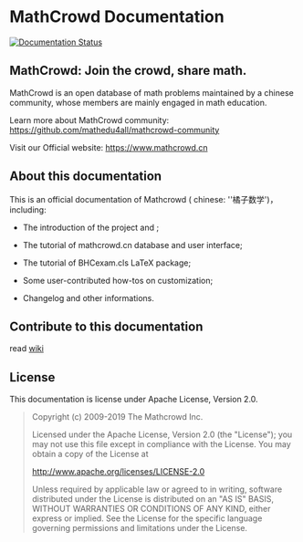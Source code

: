 # MathCrowd Documentation

[![Documentation Status](https://readthedocs.org/projects/mathcrowd-docs/badge/?version=latest)](https://docs.mathcrowd.cn)


## MathCrowd: Join the crowd, share math. 

MathCrowd is an open database of math problems maintained by a chinese community, whose members are mainly engaged in math education.

Learn more about MathCrowd community: https://github.com/mathedu4all/mathcrowd-community

Visit our Official website: https://www.mathcrowd.cn

## About this documentation

This is an official documentation of Mathcrowd ( chinese: ''橘子数学')，including:

* The introduction of the project and ;

* The tutorial of mathcrowd.cn database and user interface;

* The tutorial of BHCexam.cls LaTeX package;

* Some user-contributed how-tos on customization;

* Changelog and other informations. 

## Contribute to this documentation

read [wiki](https://github.com/mathedu4all/mathcrowd-docs/wiki) 

## License

This documentation is license under Apache License, Version 2.0.

> Copyright (c) 2009-2019 The Mathcrowd Inc.
>
> Licensed under the Apache License, Version 2.0 (the "License");
> you may not use this file except in compliance with the License.
> You may obtain a copy of the License at
>
>  http://www.apache.org/licenses/LICENSE-2.0
>
> Unless required by applicable law or agreed to in writing, software
> distributed under the License is distributed on an "AS IS" BASIS,
> WITHOUT WARRANTIES OR CONDITIONS OF ANY KIND, either express or implied.
> See the License for the specific language governing permissions and
> limitations under the License.